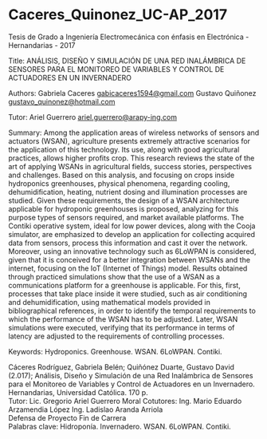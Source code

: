 # Caceres_Quinonez_UC-AP_2017
Tesis de Grado a Ingeniería Electromecánica con énfasis en Electrónica - Hernandarias - 2017

Title:
ANÁLISIS, DISEÑO Y SIMULACIÓN DE UNA RED INALÁMBRICA DE SENSORES PARA EL MONITOREO DE VARIABLES Y CONTROL DE ACTUADORES EN UN INVERNADERO

Authors:
Gabriela Caceres gabicaceres1594@gmail.com
Gustavo Quiñonez gustavo_quinonez@hotmail.com

Tutor: Ariel Guerrero ariel.guerrero@arapy-ing.com

Summary:
Among the application areas of wireless networks of sensors and actuators (WSAN), agriculture presents extremely attractive scenarios for the application of this technology. Its use, along with good agricultural practices, allows higher profits crop.
This research reviews the state of the art of applying WSANs in agricultural fields, success stories, perspectives and challenges. Based on this analysis, and focusing on crops inside hydroponics greenhouses, physical phenomena, regarding cooling, dehumidification, heating, nutrient dosing and illumination processes are studied.
Given these requirements, the design of a WSAN architecture applicable for hydroponic greenhouses is proposed, analyzing for this purpose types of sensors required, and market available platforms. The Contiki operative system, ideal for low power devices, along with the Cooja simulator, are emphasized to develop an application for collecting acquired data from sensors, process this information and cast it over the network. Moreover, using an innovative technology such as 6LoWPAN is considered, given that it is conceived for a better integration between WSANs and the internet, focusing on the IoT (Internet of Things) model.
Results obtained through practiced simulations show that the use of a WSAN as a communications platform for a greenhouse is applicable. For this, first, processes that take place inside it were studied, such as air conditioning and dehumidification, using mathematical models provided in bibliographical references, in order to identify the temporal requirements to which the performance of the WSAN has to be adjusted. Later, WSAN simulations were executed, verifying that its performance in terms of latency are adjusted to the requirements of controlling processes.

Keywords: Hydroponics. Greenhouse. WSAN. 6LoWPAN. Contiki.</br>

Cáceres Rodríguez, Gabriela Belén; Quiñónez Duarte, Gustavo David (2.017); Análisis, Diseño y Simulación de una Red Inalámbrica de Sensores para el Monitoreo de Variables y Control de Actuadores en un Invernadero. Hernandarias, Universidad Católica. 170 p.</br>
Tutor: Lic. Gregorio Ariel Guerrero Moral 
Cotutores: Ing. Mario Eduardo Arzamendia López Ing. Ladislao Aranda Arriola </br>
Defensa de Proyecto Fin de Carrera </br>
Palabras clave: Hidroponía. Invernadero. WSAN. 6LoWPAN. Contiki.

